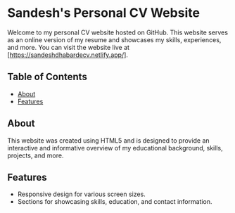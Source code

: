 # Sandesh's Personal CV Website

Welcome to my personal CV website hosted on GitHub. This website serves as an online version of my resume and showcases my skills, experiences, and more. You can visit the website live at [https://sandeshdhabardecv.netlify.app/].

## Table of Contents

- [About](#about)
- [Features](#features)

## About

This website was created using HTML5 and is designed to provide an interactive and informative overview of my educational background, skills, projects, and more.

## Features

- Responsive design for various screen sizes.
- Sections for showcasing skills, education, and contact information.